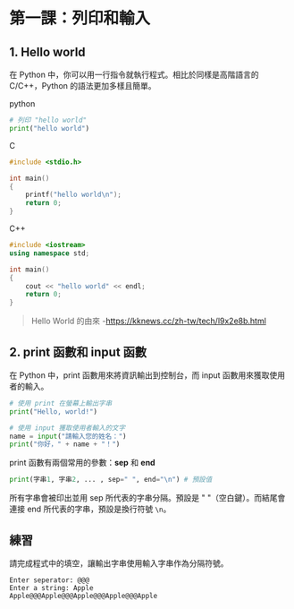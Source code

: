 # 第一課：列印和輸入

## 1. Hello world
在 Python 中，你可以用一行指令就執行程式。相比於同樣是高階語言的 C/C++，Python 的語法更加多樣且簡單。

python
```python
# 列印 "hello world"
print("hello world")
```
C
```C
#include <stdio.h>

int main()
{
    printf("hello world\n");
    return 0;
}
```
C++
```CPP
#include <iostream>
using namespace std;

int main()
{
    cout << "hello world" << endl;
    return 0;
}
```

> Hello World 的由來 -https://kknews.cc/zh-tw/tech/l9x2e8b.html


## 2. print 函數和 input 函數

在 Python 中，print 函數用來將資訊輸出到控制台，而 input 函數用來獲取使用者的輸入。

```python
# 使用 print 在螢幕上輸出字串
print("Hello, world!")

# 使用 input 獲取使用者輸入的文字
name = input("請輸入您的姓名：")
print("你好，" + name + "！")
```

print 函數有兩個常用的參數：**sep** 和 **end**
```python
print(字串1, 字串2, ... , sep=" ", end="\n") # 預設值
```
所有字串會被印出並用 sep 所代表的字串分隔。預設是 " "（空白鍵）。而結尾會連接 end 所代表的字串，預設是換行符號 `\n`。

## 練習
請完成程式中的填空，讓輸出字串使用輸入字串作為分隔符號。

```
Enter seperator: @@@
Enter a string: Apple
Apple@@@Apple@@@Apple@@@Apple@@@Apple
```